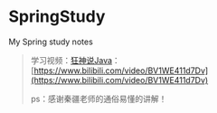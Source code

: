 # SpringStudy
My Spring study notes

> 学习视频：[狂神说Java](https://www.bilibili.com/video/BV1WE411d7Dv)：[https://www.bilibili.com/video/BV1WE411d7Dv](https://www.bilibili.com/video/BV1WE411d7Dv)
>
> ps：感谢秦疆老师的通俗易懂的讲解！